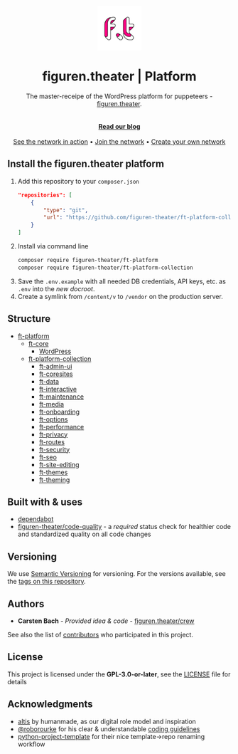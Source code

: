 <!-- PROJECT LOGO -->
<br />
<div align="center">
  <a href="https://github.com/figuren-theater/ft-platform">
    <img src="https://raw.githubusercontent.com/figuren-theater/logos/main/favicon.png" alt="figuren.theater Logo" width="100" height="100">
  </a>

  <h1 align="center">figuren.theater | Platform</h1>

  <p align="center">
    The master-receipe of the WordPress platform for puppeteers - <a href="https://figuren.theater">figuren.theater</a>.
    <br /><br /><br />
    <a href="https://meta.figuren.theater/blog"><strong>Read our blog</strong></a>
    <br />
    <br />
    <a href="https://figuren.theater">See the network in action</a>
    •
    <a href="https://mein.figuren.theater">Join the network</a>
    •
    <a href="https://websites.fuer.figuren.theater">Create your own network</a>
  </p>
</div>


## Install the figuren.theater platform

1. Add this repository to your `composer.json`
    ```json
    "repositories": [
        {
            "type": "git",
            "url": "https://github.com/figuren-theater/ft-platform-collection"
        }
    ]
    ```
2. Install via command line
    ```sh
    composer require figuren-theater/ft-platform
    composer require figuren-theater/ft-platform-collection
    ```
3. Save the `.env.example` with all needed DB credentials, API keys, etc. as `.env` into the *new docroot*.
4. Create a symlink from `/content/v` to `/vendor` on the production server.

## Structure
- [ft-platform](https://github.com/figuren-theater/ft-platform/)
    - [ft-core](https://github.com/figuren-theater/ft-core/)
        - [WordPress](https://www.wordpress.org/)
    - [ft-platform-collection](https://github.com/figuren-theater/ft-platform-collection/)
        - [ft-admin-ui](https://github.com/figuren-theater/ft-admin-ui)
        - [ft-coresites](https://github.com/figuren-theater/ft-coresites)
        - [ft-data](https://github.com/figuren-theater/ft-data)
        - [ft-interactive](https://github.com/figuren-theater/ft-interactive)
        - [ft-maintenance](https://github.com/figuren-theater/ft-maintenance)
        - [ft-media](https://github.com/figuren-theater/ft-media)
        - [ft-onboarding](https://github.com/figuren-theater/ft-onboarding)
        - [ft-options](https://github.com/figuren-theater/ft-options)
        - [ft-performance](https://github.com/figuren-theater/ft-performance)
        - [ft-privacy](https://github.com/figuren-theater/ft-privacy)
        - [ft-routes](https://github.com/figuren-theater/ft-routes)
        - [ft-security](https://github.com/figuren-theater/ft-security)
        - [ft-seo](https://github.com/figuren-theater/ft-seo)
        - [ft-site-editing](https://github.com/figuren-theater/ft-site-editing)
        - [ft-themes](https://github.com/figuren-theater/ft-themes)
        - [ft-theming](https://github.com/figuren-theater/ft-theming)


## Built with & uses

  - [dependabot](/.github/dependabot.yml)
  - [figuren-theater/code-quality](https://github.com/figuren-theater/code-quality/) - a *required* status check for healthier code and standardized quality on all code changes

## Versioning

We use [Semantic Versioning](http://semver.org/) for versioning. For the versions
available, see the [tags on this repository](/tags).

## Authors

  - **Carsten Bach** - *Provided idea & code* - [figuren.theater/crew](https://figuren.theater/crew/)

See also the list of [contributors](/contributors)
who participated in this project.

## License

This project is licensed under the **GPL-3.0-or-later**, see the [LICENSE](/LICENSE) file for
details

## Acknowledgments

  - [altis](https://github.com/search?q=org%3Ahumanmade+altis) by humanmade, as our digital role model and inspiration
  - [@roborourke](https://github.com/roborourke) for his clear & understandable [coding guidelines](https://docs.altis-dxp.com/guides/code-review/standards/)
  - [python-project-template](https://github.com/rochacbruno/python-project-template) for their nice template->repo renaming workflow

